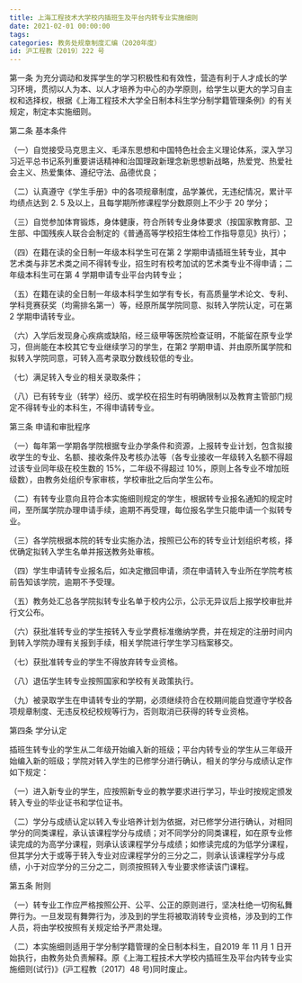 ```yaml
---
title: 上海工程技术大学校内插班生及平台内转专业实施细则
date: 2021-02-01 00:00:00
tags: 
categories: 教务处规章制度汇编（2020年度）
id: 沪工程教〔2019〕222 号
---
```


第一条 为充分调动和发挥学生的学习积极性和有效性，营造有利于人才成长的学习环境，贯彻以人为本、以人才培养为中心的办学原则，给学生以更大的学习自主权和选择权，根据《上海工程技术大学全日制本科生学分制学籍管理条例》的有关规定，制定本实施细则。

第二条 基本条件

（一）自觉接受马克思主义、毛泽东思想和中国特色社会主义理论体系，深入学习习近平总书记系列重要讲话精神和治国理政新理念新思想新战略，热爱党、热爱社会主义、热爱集体、遵纪守法、品德优良；

（二）认真遵守《学生手册》中的各项规章制度，品学兼优，无违纪情况，累计平均绩点达到 2. 5 及以上，且每学期所修课程学分数原则上不少于 20 学分；

（三）自觉参加体育锻炼，身体健康，符合所转专业身体要求（按国家教育部、卫生部、中国残疾人联合会制定的《普通高等学校招生体检工作指导意见》执行）；

（四）在籍在读的全日制一年级本科学生可在第 2 学期申请插班生转专业，其中艺术类与非艺术类之间不得转专业，招生时有校考加试的艺术类专业不得申请；二年级本科生可在第 4 学期申请专业平台内转专业；

（五）在籍在读的全日制一年级本科学生如学有专长，有高质量学术论文、专利、学科竞赛获奖（均需排名第一）等，经原所属学院同意、拟转入学院认定，可在第 2 学期申请转专业。

（六）入学后发现身心疾病或缺陷，经三级甲等医院检查证明，不能留在原专业学习，但尚能在本校其它专业继续学习的学生，在第2 学期申请、并由原所属学院和拟转入学院同意，可转入高考录取分数线较低的专业。

（七）满足转入专业的相关录取条件；

（八）已有转专业（转学）经历、或学校在招生时有明确限制以及教育主管部门规定不得转专业的本科生，不得申请转专业。

第三条 申请和审批程序

（一）每年第一学期各学院根据专业办学条件和资源，上报转专业计划，包含拟接收学生的专业、名额、接收条件及考核办法等（各专业接收一年级转入名额不得超过该专业同年级在校生数的 15%，二年级不得超过 10%，原则上各专业不增加班级数），由教务处组织专家审核，学校审批之后向学生公布。

（二）有转专业意向且符合本实施细则规定的学生，根据转专业报名通知的规定时间，至所属学院办理申请手续，逾期不再受理，每位报名学生只能申请一个拟转专业。

（三）各学院根据本院的转专业实施办法，按照已公布的转专业计划组织考核，择优确定拟转入学生名单并报送教务处审核。

（四）学生申请转专业报名后，如决定撤回申请，须在申请转入专业所在学院考核前告知该学院，逾期不予受理。

（五）教务处汇总各学院拟转专业名单于校内公示，公示无异议后上报学校审批并行文公布。

（六）获批准转专业的学生按转入专业学费标准缴纳学费，并在规定的注册时间内到转入学院办理有关报到手续，相关学院进行学生学习档案移交。

（七）获批准转专业的学生不得放弃转专业资格。

（八）退伍学生转专业按照国家和学校有关政策执行。

（九）被录取学生在申请转专业的学期，必须继续符合在校期间能自觉遵守学校各项规章制度、无违反校纪校规等行为，否则取消已获得的转专业资格。

第四条 学分认定

插班生转专业的学生从二年级开始编入新的班级；平台内转专业的学生从三年级开始编入新的班级；学院对转入学生的已修学分进行确认，相关的学分与成绩认定作如下规定：

（一）进入新专业的学生，应按照新专业的教学要求进行学习，毕业时按规定颁发转入专业的毕业证书和学位证书。

（二）学分与成绩认定以转入专业培养计划为依据，对已修学分进行确认，对相同学分的同类课程，承认该课程学分与成绩；对不同学分的同类课程，如在原专业修读完成的为高学分课程，则承认该课程学分与成绩；如修读完成的为低学分课程，但其学分大于或等于转入专业对应课程学分的三分之二，则承认该课程学分与成绩，小于对应学分的三分之二，则须按照转入专业要求修读该门课程。

第五条 附则

（一）转专业工作应严格按照公开、公平、公正的原则进行，坚决杜绝一切徇私舞弊行为。一旦发现有舞弊行为，涉及到的学生将被取消转专业资格，涉及到的工作人员，将由学校按照有关规定给予严肃处理。

（二）本实施细则适用于学分制学籍管理的全日制本科生，自2019 年 11 月 1 日开始执行，由教务处负责解释。原《上海工程技术大学校内插班生及平台内转专业实施细则(试行)》(沪工程教〔2017〕48 号)同时废止。
